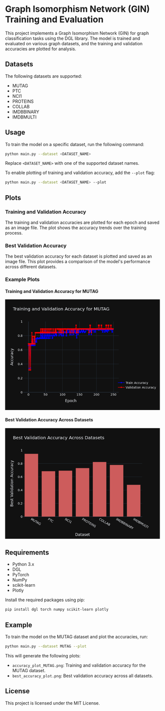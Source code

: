 # Graph Isomorphism Network (GIN) Training and Evaluation

This project implements a Graph Isomorphism Network (GIN) for graph classification tasks using the DGL library. The model is trained and evaluated on various graph datasets, and the training and validation accuracies are plotted for analysis.

## Datasets

The following datasets are supported:
- MUTAG
- PTC
- NCI1
- PROTEINS
- COLLAB
- IMDBBINARY
- IMDBMULTI

## Usage

To train the model on a specific dataset, run the following command:

```bash
python main.py --dataset <DATASET_NAME>
```

Replace `<DATASET_NAME>` with one of the supported dataset names.

To enable plotting of training and validation accuracy, add the `--plot` flag:

```bash
python main.py --dataset <DATASET_NAME> --plot
```

## Plots

### Training and Validation Accuracy

The training and validation accuracies are plotted for each epoch and saved as an image file. The plot shows the accuracy trends over the training process.

### Best Validation Accuracy

The best validation accuracy for each dataset is plotted and saved as an image file. This plot provides a comparison of the model's performance across different datasets.

### Example Plots

#### Training and Validation Accuracy for MUTAG

![Training and Validation Accuracy for MUTAG](accuracy_plot_MUTAG.png)

#### Best Validation Accuracy Across Datasets

![Best Validation Accuracy Across Datasets](best_accuracy_plot.png)

## Requirements

- Python 3.x
- DGL
- PyTorch
- NumPy
- scikit-learn
- Plotly

Install the required packages using pip:

```bash
pip install dgl torch numpy scikit-learn plotly
```

## Example

To train the model on the MUTAG dataset and plot the accuracies, run:

```bash
python main.py --dataset MUTAG --plot
```

This will generate the following plots:
- `accuracy_plot_MUTAG.png`: Training and validation accuracy for the MUTAG dataset.
- `best_accuracy_plot.png`: Best validation accuracy across all datasets.

## License

This project is licensed under the MIT License.